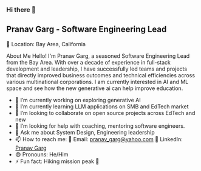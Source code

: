 ### Hi there 👋
## Pranav Garg - Software Engineering Lead
📍 Location: Bay Area, California

About Me
Hello! I'm Pranav Garg, a seasoned Software Engineering Lead from the Bay Area. With over a decade of experience in full-stack development and leadership, I have successfully led teams and projects that directly improved business outcomes and technical efficiencies across various multinational corporations. I am currently interested in AI and ML space and see how the new generative ai can help improve education.

- 🔭 I’m currently working on exploring generative AI
- 🌱 I’m currently learning LLM applications on SMB and EdTech market
- 👯 I’m looking to collaborate on open source projects across EdTech and new 
- 🤔 I’m looking for help with coaching, mentoring software engineers. 
- 💬 Ask me about System Design, Engineering leadership
- 📫 How to reach me: 📧 Email: [pranav_garg@yahoo.com](mailto:pranav_garg@yahoo.com)
                    🔗 LinkedIn: [Pranav Garg](https://www.linkedin.com/in/garg-pranav)
- 😄 Pronouns: He/Him
- ⚡ Fun fact: Hiking mission peak 🥾
